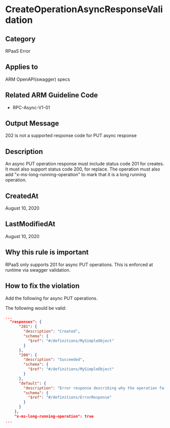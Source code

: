 # CreateOperationAsyncResponseValidation

## Category

RPaaS Error

## Applies to

ARM OpenAPI(swagger) specs

## Related ARM Guideline Code

- RPC-Async-V1-01

## Output Message

202 is not a supported response code for PUT async response

## Description

An async PUT operation response must include status code 201 for creates. It must also support status code 200, for replace. The operation must also add "x-ms-long-running-operation" to mark that it is a long running operation.

## CreatedAt

August 10, 2020

## LastModifiedAt

August 10, 2020

## Why this rule is important

RPaaS only supports 201 for async PUT operations. This is enforced at runtime via swagger validation.

## How to fix the violation

Add the following for async PUT operations.

The following would be valid:

```json
...
  "responses": {
      "201": {
        "description": "Created",
        "schema": {
          "$ref": "#/definitions/MySimpleObject"
        }
      },
      "200": {
        "description": "Succeeded",
        "schema": {
          "$ref": "#/definitions/MySimpleObject"
        }
      },
      "default": {
        "description": "Error response describing why the operation failed.",
        "schema": {
          "$ref": "#/definitions/ErrorResponse"
        }
      }
    },
    "x-ms-long-running-operation": true
...
```
